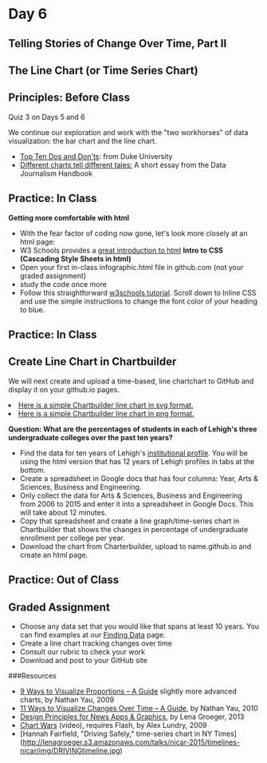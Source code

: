 # Day 6

## Telling Stories of Change Over Time, Part II

## The Line Chart (or Time Series Chart)

## Principles: Before Class

Quiz 3 on Days 5 and 6

We continue our exploration and work with the "two workhorses" of data visualization: the bar chart and the line chart.
<ul>
<li><a href=http://guides.library.duke.edu/datavis/topten>Top Ten Dos and Don'ts</a>: from Duke University</l1>
<li><a href="http://datajournalismhandbook.org/1.0/en/delivering_data_6.html">Different charts tell different tales:</a> A short essay from the Data Journalism Handbook</li>
</ul>

## Practice: In Class

**Getting more comfortable with html**
- With the fear factor of coding now gone, let's look more closely at an html page:
- W3 Schools provides a [great introduction to html](http://www.w3schools.com/html/html_intro.asp)
**Intro to CSS (Cascading Style Sheets in html)**
- Open your first in-class infographic.html file in github.com (not your graded assignment)
- study the code once more
- Follow this straightforward [w3schools tutorial](http://www.w3schools.com/html/html_css.asp). Scroll down to Inline CSS and use the simple instructions to change the font color of your heading to blue.

## Practice: In Class
## Create Line Chart in Chartbuilder
We will next create and upload a time-based, line chartchart to GitHub and display it on your github.io pages.
<li><a href="http://jacklule.github.io/pages/SVGtest.html">Here is a simple Chartbuilder line chart in svg format.</a></li>
<li><a href="http://jacklule.github.io/pages/PNGtest.html">Here is a simple Chartbuilder line chart in png format.</a></li>

**Question: What are the percentages of students in each of Lehigh's three undergraduate colleges over the past ten years?**
- Find the data for ten years of Lehigh's [institutional profile](http://www.lehigh.edu/~oir/profiles/profile.htm). You will be using the html version that has 12 years of Lehigh profiles in tabs at the bottom.
- Create a spreadsheet in Google docs that has four columns: Year, Arts & Sciences, Business and Engineering.
- Only collect the data for Arts & Sciences, Business and Engineering from 2006 to 2015 and enter it into a spreadsheet in Google Docs. This will take about 12 minutes.
- Copy that spreadsheet and create a line graph/time-series chart in Chartbuilder that shows the changes in percentage of undergraduate enrollment per college per year. 
- Download the chart from Charterbuilder, upload to name.github.io and create an html page.

## Practice: Out of Class
## Graded Assignment
- Choose any data set that you would like that spans at least 10 years. You can find examples at our [Finding Data](https://github.com/jacklule/DataViz-Syllabus/blob/master/Finding%20Data.md) page.
- Create a line chart tracking changes over time
- Consult our rubric to check your work
- Download and post to your GitHub site

###Resources
- [9 Ways to Visualize Proportions – A Guide](http://flowingdata.com/2009/11/25/9-ways-to-visualize-proportions-a-guide/) slightly more advanced charts, by Nathan Yau, 2009
- [11 Ways to Visualize Changes Over Time – A Guide](http://flowingdata.com/2010/01/07/11-ways-to-visualize-changes-over-time-a-guide/), by Nathan Yau, 2010
- [Design Principles for News Apps & Graphics](http://www.propublica.org/nerds/item/design-principles-for-news-apps-graphics), by Lena Groeger, 2013
- [Chart Wars](http://www.targetpointconsulting.com/ToThePoint/2010/01/05/chart-wars) (video), requires Flash, by Alex Lundry, 2009
- [Hannah Fairfield, "Driving Safely," time-series chart in NY Times]
(http://lenagroeger.s3.amazonaws.com/talks/nicar-2015/timelines-nicar/img/DRIVINGtimeline.jpg)

